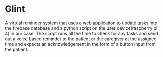 # Glint
A virtual reminder system that uses a web application to update tasks into the firebase database and a python script on the user device(raspberry pi 4) in our case. 
The script runs all the time to check for any tasks and send out a voice based reminder to the patient or the caregiver at the assigned time and expects an acknowledgement 
in the form of a button input from the patient.
